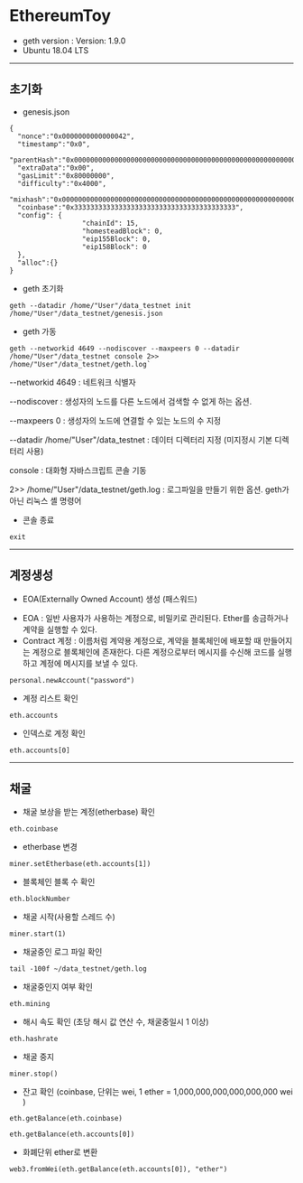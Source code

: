 # EthereumToy

- geth version : Version: 1.9.0
- Ubuntu 18.04 LTS

---

## 초기화

- genesis.json
<pre><code>{
  "nonce":"0x0000000000000042",
  "timestamp":"0x0",
  "parentHash":"0x0000000000000000000000000000000000000000000000000000000000000000",
  "extraData":"0x00",
  "gasLimit":"0x80000000",
  "difficulty":"0x4000",
  "mixhash":"0x0000000000000000000000000000000000000000000000000000000000000000",
  "coinbase":"0x3333333333333333333333333333333333333333",
  "config": {
                  "chainId": 15,
                  "homesteadBlock": 0,
                  "eip155Block": 0,
                  "eip158Block": 0
  },
  "alloc":{}
}
</code></pre>  

- geth 초기화
<pre><code>geth --datadir /home/"User"/data_testnet init /home/"User"/data_testnet/genesis.json
</code></pre>  

- geth 가동
<pre><code>geth --networkid 4649 --nodiscover --maxpeers 0 --datadir /home/"User"/data_testnet console 2>> /home/"User"/data_testnet/geth.log`
</code></pre>  

--networkid 4649 : 네트워크 식별자

--nodiscover : 생성자의 노드를 다른 노드에서 검색할 수 없게 하는 옵션.

--maxpeers 0 : 생성자의 노드에 연결할 수 있는 노드의 수 지정

--datadir /home/"User"/data_testnet : 데이터 디렉터리 지정 (미지정시 기본 디렉터리 사용)

console : 대화형 자바스크립트 콘솔 기동

2>> /home/"User"/data_testnet/geth.log : 로그파일을 만들기 위한 옵션. geth가 아닌 리눅스 셸 명령어

- 콘솔 종료
<pre><code>exit</code></pre>  

---

## 계정생성

+ EOA(Externally Owned Account) 생성 (패스워드)
* EOA : 일반 사용자가 사용하는 계정으로, 비밀키로 관리된다. Ether를 송금하거나 계약을 실행할 수 있다.
* Contract 계정 : 이름처럼 계약용 계정으로, 계약을 블록체인에 배포할 때 만들어지는 계정으로 블록체인에 존재한다. 다른 계정으로부터 메시지를 수신해 코드를 실행하고 계정에 메시지를 보낼 수 있다.
<pre><code>personal.newAccount("password")</code></pre>

- 계정 리스트 확인
<pre><code>eth.accounts</code></pre>  

- 인덱스로 계정 확인
<pre><code>eth.accounts[0]</code></pre>  

---

## 채굴

- 채굴 보상을 받는 계정(etherbase) 확인
<pre><code>eth.coinbase</code></pre>  

- etherbase 변경
<pre><code>miner.setEtherbase(eth.accounts[1])</code></pre>  

- 블록체인 블록 수 확인
<pre><code>eth.blockNumber</code></pre>  

- 채굴 시작(사용할 스레드 수)
<pre><code>miner.start(1)</code></pre>  

- 채굴중인 로그 파일 확인
<pre><code>tail -100f ~/data_testnet/geth.log</code></pre>  

- 채굴중인지 여부 확인
<pre><code>eth.mining</code></pre>  

- 해시 속도 확인 (초당 해시 값 연산 수, 채굴중일시 1 이상)
<pre><code>eth.hashrate</code></pre>  

- 채굴 중지
<pre><code>miner.stop()</code></pre>  

- 잔고 확인 (coinbase, 단위는 wei,  1 ether = 1,000,000,000,000,000,000 wei )
<pre><code>eth.getBalance(eth.coinbase)</pre></code>
<pre><code>eth.getBalance(eth.accounts[0])</pre></code>  

- 화폐단위 ether로 변환
<pre><code>web3.fromWei(eth.getBalance(eth.accounts[0]), "ether")</code></pre>  
